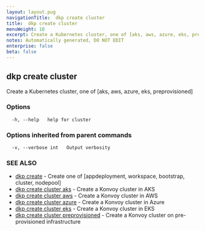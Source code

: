 ```yaml
---
layout: layout.pug
navigationTitle:  dkp create cluster
title:  dkp create cluster
menuWeight: 10
excerpt: Create a Kubernetes cluster, one of [aks, aws, azure, eks, preprovisioned]
notes: Automatically generated, DO NOT EDIT
enterprise: false
beta: false
---
```

<!-- vale off -->
<!-- markdownlint-disable -->

## dkp create cluster

Create a Kubernetes cluster, one of [aks, aws, azure, eks, preprovisioned]

### Options

```
  -h, --help   help for cluster
```

### Options inherited from parent commands

```
  -v, --verbose int   Output verbosity
```

### SEE ALSO

* [dkp create](/dkp/kommander/2.2/cli/dkp/create/)	 - Create one of [appdeployment, workspace, bootstrap, cluster, nodepool]
* [dkp create cluster aks](/dkp/kommander/2.2/cli/dkp/create/cluster/aks/)	 - Create a Konvoy cluster in AKS
* [dkp create cluster aws](/dkp/kommander/2.2/cli/dkp/create/cluster/aws/)	 - Create a Konvoy cluster in AWS
* [dkp create cluster azure](/dkp/kommander/2.2/cli/dkp/create/cluster/azure/)	 - Create a Konvoy cluster in Azure
* [dkp create cluster eks](/dkp/kommander/2.2/cli/dkp/create/cluster/eks/)	 - Create a Konvoy cluster in EKS
* [dkp create cluster preprovisioned](/dkp/kommander/2.2/cli/dkp/create/cluster/preprovisioned/)	 - Create a Konvoy cluster on pre-provisioned infrastructure

